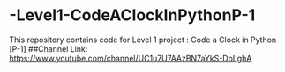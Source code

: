 # -Level1-CodeAClockInPythonP-1
This repository contains code for Level 1 project : Code a Clock in Python [P-1] 
##Channel Link: https://www.youtube.com/channel/UC1u7U7AAzBN7aYkS-DoLghA

